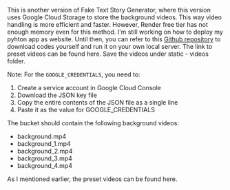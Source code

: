 This is another version of Fake Text Story Generator, where this version uses Google Cloud Storage to store the background videos. This way video handling is more efficient and faster. However, Render free tier has not enough memory even for this method. I'm still working on how to deploy my pyhton app as website. Until then, you can refer to this [Github repository](https://github.com/samkwak188/Fake-Text-Video-Generator/tree/main) to download codes yourself and run it on your own local server. The link to preset videos can be found here. Save the videos under static - videos folder. 

Note: For the `GOOGLE_CREDENTIALS`, you need to:
1. Create a service account in Google Cloud Console
2. Download the JSON key file
3. Copy the entire contents of the JSON file as a single line
4. Paste it as the value for GOOGLE_CREDENTIALS

The bucket should contain the following background videos:
- background.mp4
- background_1.mp4
- background_2.mp4
- background_3.mp4
- background_4.mp4

As I mentioned earlier, the preset videos can be found here.
